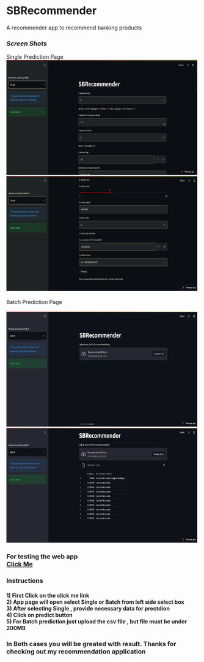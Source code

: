 # SBRecommender
A recommender app to recommend banking products

### _Screen Shots_
<p float="left">
  Single Prediction Page<br>
  <img width="500px" height="300" src="https://github.com/ATinyLearner/SBRecommender/blob/2ef4ff22e13d66a0fde824689158b7fe9a313178/app1.png"/>
  <img width="500px" height="300" src="https://github.com/ATinyLearner/SBRecommender/blob/2ef4ff22e13d66a0fde824689158b7fe9a313178/app2.png"/>
  <br><br> Batch Prediction Page<br><br>
  <img width="500px" height="300" src="https://github.com/ATinyLearner/SBRecommender/blob/2ef4ff22e13d66a0fde824689158b7fe9a313178/app4.png"/>
  <img width="500px" height="300" src="https://github.com/ATinyLearner/SBRecommender/blob/2ef4ff22e13d66a0fde824689158b7fe9a313178/app5.png"/> 
  </p>
<h3> For testing the web app
 <br><a href="https://share.streamlit.io/atinylearner/sbrecommender/SBRecommender.py"> Click Me </a> <br>
<h3>Instructions<br>
<h4>1) First Click on the click me link <br> 2) App page will open select Single or Batch from left side select box <br> 3) After selecting Single , provide necessary data for prectdion <br> 4) Click on predict button <br>  5) For Batch prediction just upload the csv file , but file must be under 200MB 
<br>
<h3>In Both cases you will be greated with result. Thanks for checking out my recommendation application
